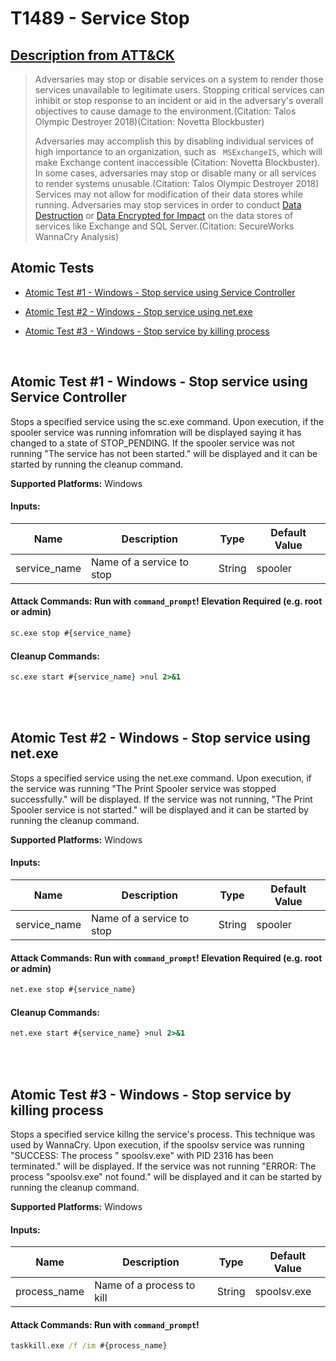 # T1489 - Service Stop

## [Description from ATT&CK](https://attack.mitre.org/wiki/Technique/T1489)

<blockquote>Adversaries may stop or disable services on a system to render those services unavailable to legitimate users. Stopping critical services can inhibit or stop response to an incident or aid in the adversary's overall objectives to cause damage to the environment.(Citation: Talos Olympic Destroyer 2018)(Citation: Novetta Blockbuster) 

Adversaries may accomplish this by disabling individual services of high importance to an organization, such as <code>
MSExchangeIS</code>, which will make Exchange content inaccessible (Citation: Novetta Blockbuster). In some cases,
adversaries may stop or disable many or all services to render systems unusable.(Citation: Talos Olympic Destroyer 2018)
Services may not allow for modification of their data stores while running. Adversaries may stop services in order to
conduct [Data Destruction](https://attack.mitre.org/techniques/T1485)
or [Data Encrypted for Impact](https://attack.mitre.org/techniques/T1486) on the data stores of services like Exchange
and SQL Server.(Citation: SecureWorks WannaCry Analysis)</blockquote>

## Atomic Tests

- [Atomic Test #1 - Windows - Stop service using Service Controller](#atomic-test-1---windows---stop-service-using-service-controller)

- [Atomic Test #2 - Windows - Stop service using net.exe](#atomic-test-2---windows---stop-service-using-netexe)

- [Atomic Test #3 - Windows - Stop service by killing process](#atomic-test-3---windows---stop-service-by-killing-process)

<br/>

## Atomic Test #1 - Windows - Stop service using Service Controller

Stops a specified service using the sc.exe command. Upon execution, if the spooler service was running infomration will
be displayed saying
it has changed to a state of STOP_PENDING. If the spooler service was not running "The service has not been started."
will be displayed and it can be
started by running the cleanup command.

**Supported Platforms:** Windows

#### Inputs:

| Name | Description | Type | Default Value | 
|------|-------------|------|---------------|
| service_name | Name of a service to stop | String | spooler|

#### Attack Commands: Run with `command_prompt`!  Elevation Required (e.g. root or admin)

```cmd
sc.exe stop #{service_name}
```

#### Cleanup Commands:

```cmd
sc.exe start #{service_name} >nul 2>&1
```

<br/>
<br/>

## Atomic Test #2 - Windows - Stop service using net.exe

Stops a specified service using the net.exe command. Upon execution, if the service was running "The Print Spooler
service was stopped successfully."
will be displayed. If the service was not running, "The Print Spooler service is not started." will be displayed and it
can be
started by running the cleanup command.

**Supported Platforms:** Windows

#### Inputs:

| Name | Description | Type | Default Value | 
|------|-------------|------|---------------|
| service_name | Name of a service to stop | String | spooler|

#### Attack Commands: Run with `command_prompt`!  Elevation Required (e.g. root or admin)

```cmd
net.exe stop #{service_name}
```

#### Cleanup Commands:

```cmd
net.exe start #{service_name} >nul 2>&1
```

<br/>
<br/>

## Atomic Test #3 - Windows - Stop service by killing process

Stops a specified service killng the service's process.
This technique was used by WannaCry. Upon execution, if the spoolsv service was running "SUCCESS: The process "
spoolsv.exe" with PID 2316 has been terminated."
will be displayed. If the service was not running "ERROR: The process "spoolsv.exe" not found." will be displayed and it
can be
started by running the cleanup command.

**Supported Platforms:** Windows

#### Inputs:

| Name | Description | Type | Default Value | 
|------|-------------|------|---------------|
| process_name | Name of a process to kill | String | spoolsv.exe|

#### Attack Commands: Run with `command_prompt`!

```cmd
taskkill.exe /f /im #{process_name}
```

<br/>
